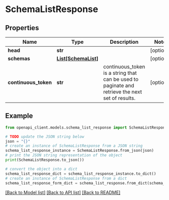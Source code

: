 # SchemaListResponse


## Properties

Name | Type | Description | Notes
------------ | ------------- | ------------- | -------------
**head** | **str** |  | [optional] 
**schemas** | [**List[SchemaList]**](SchemaList.md) |  | [optional] 
**continuous_token** | **str** | continuous_token is a string that can be used to paginate and retrieve the next set of results. | [optional] 

## Example

```python
from openapi_client.models.schema_list_response import SchemaListResponse

# TODO update the JSON string below
json = "{}"
# create an instance of SchemaListResponse from a JSON string
schema_list_response_instance = SchemaListResponse.from_json(json)
# print the JSON string representation of the object
print(SchemaListResponse.to_json())

# convert the object into a dict
schema_list_response_dict = schema_list_response_instance.to_dict()
# create an instance of SchemaListResponse from a dict
schema_list_response_form_dict = schema_list_response.from_dict(schema_list_response_dict)
```
[[Back to Model list]](../README.md#documentation-for-models) [[Back to API list]](../README.md#documentation-for-api-endpoints) [[Back to README]](../README.md)


